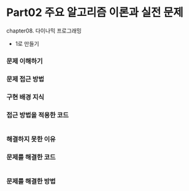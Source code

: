 # Part02 주요 알고리즘 이론과 실전 문제
chapter08. 다이나믹 프로그래밍
- 1로 만들기

### 문제 이해하기


### 문제 접근 방법


### 구현 배경 지식


### 접근 방법을 적용한 코드
```python

```
### 해결하지 못한 이유


### 문제를 해결한 코드
```python

```

### 문제를 해결한 방법
